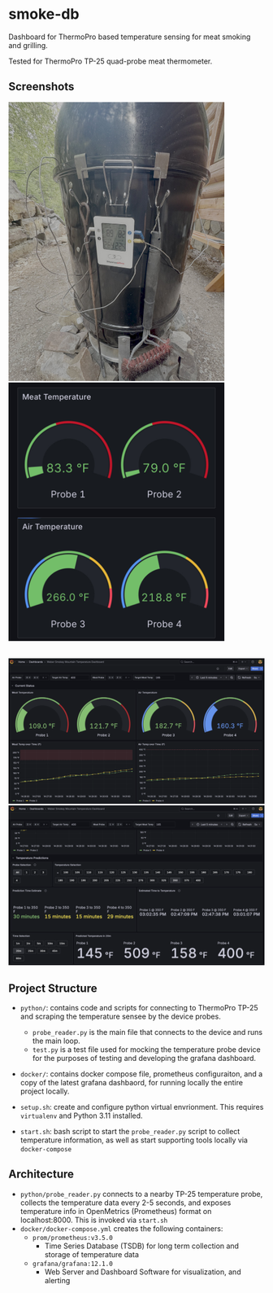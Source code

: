 # smoke-db
Dashboard for ThermoPro based temperature sensing for meat smoking and grilling. 

Tested for ThermoPro TP-25 quad-probe meat thermometer. 


## Screenshots

<img src=".github/images/smoker.jpg" width="425"/>  <img src=".github/images/mobile_screenshot.jpg" width="425"/> 

<br>
<img src=".github/images/status.png" width="800"/>

<br>
<img src=".github/images/predictions.png" width="800"/> 


## Project Structure
- `python/`: contains code and scripts for connecting to ThermoPro TP-25 and scraping the temperature sensee by the device probes.
    - `probe_reader.py` is the main file that connects to the device and runs the main loop. 
    - `test.py` is a test file used for mocking the temperature probe device for the purposes of testing and developing the grafana dashboard. 
- `docker/`: contains docker compose file, prometheus configuraiton, and a copy of the latest grafana dashbaord, for running locally the entire project locally.

- `setup.sh`: create and configure python virtual envrionment. This requires `virtualenv` and Python 3.11 installed.  
- `start.sh`: bash script to start the `probe_reader.py` script to collect temperature information, as well as start supporting tools locally via `docker-compose`

## Architecture
- `python/probe_reader.py` connects to a nearby TP-25 temperature probe, collects the temperature data every 2-5 seconds, and exposes temperature info in OpenMetrics (Prometheus) format on localhost:8000. This is invoked via `start.sh`
- `docker/docker-compose.yml` creates the following containers:
    - `prom/prometheus:v3.5.0`
        - Time Series Database (TSDB) for long term collection and storage of temperature data
    - `grafana/grafana:12.1.0`
        - Web Server and Dashboard Software for visualization, and alerting 
